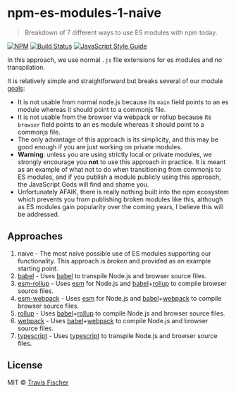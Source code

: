# npm-es-modules-1-naive

> Breakdown of 7 different ways to use ES modules with npm today.

[![NPM](https://img.shields.io/npm/v/npm-es-modules-1-naive.svg)](https://www.npmjs.com/package/npm-es-modules-1-naive) [![Build Status](https://travis-ci.com/transitive-bullshit/npm-es-modules.svg?branch=master)](https://travis-ci.com/transitive-bullshit/npm-es-modules) [![JavaScript Style Guide](https://img.shields.io/badge/code_style-standard-brightgreen.svg)](https://standardjs.com)

In this approach, we use normal `.js` file extensions for es modules and no transpilation.

It is relatively simple and straightforward but breaks several of our module [goals](https://github.com/transitive-bullshit/npm-es-modules#goals):

- It is not usable from normal node.js because its `main` field points to an es module whereas it should point to a commonjs file.
- It is not usable from the browser via webpack or rollup because its `browser` field points to an es module whereas it should point to a commonjs file.
- The only advantage of this approach is its simplicity, and this may be good enough if you are just working on private modules.
- **Warning**: unless you are using strictly local or private modules, we strongly encourage you **not** to use this approach in practice. It is meant as an example of what not to do when transitioning from commonjs to ES modules, and if you publish a module publicly using this approach, the JavaScript Gods will find and shame you.
- Unfortunately AFAIK, there is really nothing built into the npm ecosystem which prevents you from publishing broken modules like this, although as ES modules gain popularity over the coming years, I believe this will be addressed.

## Approaches

1. naive - The most naive possible use of ES modules supporting our functionality. This approach is *broken* and provided as an example starting point.
2. [babel](../2-babel) - Uses [babel](https://babeljs.io/) to transpile Node.js and browser source files.
3. [esm-rollup](../3-esm-rollup) - Uses [esm](https://github.com/standard-things/esm) for Node.js and [babel](https://babeljs.io/)+[rollup](https://rollupjs.org/guide/en) to compile browser source files.
4. [esm-webpack](../4-esm-webpack) - Uses [esm](https://github.com/standard-things/esm) for Node.js and [babel](https://babeljs.io/)+[webpack](https://webpack.js.org/) to compile browser source files.
5. [rollup](../5-rollup) - Uses [babel](https://babeljs.io/)+[rollup](https://rollupjs.org/guide/en) to compile Node.js and browser source files.
6. [webpack](../6-webpack) - Uses [babel](https://babeljs.io/)+[webpack](https://webpack.js.org/) to compile Node.js and browser source files.
7. [typescript](../7-typescript) - Uses [typescript](https://www.typescriptlang.org/) to transpile Node.js and browser source files.

## License

MIT © [Travis Fischer](https://github.com/transitive-bullshit)
